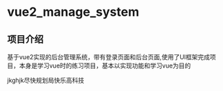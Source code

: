 # vue2_manage_system

## 项目介绍
基于vue2实现的后台管理系统，带有登录页面和后台页面,使用了UI框架完成项目，本身是学习vue时的练习项目，基本以实现功能和学习vue为目的

jkghjk尽快规划局快乐高科技
